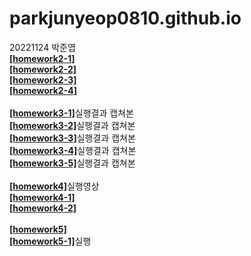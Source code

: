 # parkjunyeop0810.github.io
20221124 박준엽
<br> 
[**[homework2-1]**](https://parkjunyeop0810.github.io/homework2-1.html)
<br>
[**[homework2-2]**](https://parkjunyeop0810.github.io/homework2-2.html)
<br>
[**[homework2-3]**](https://parkjunyeop0810.github.io/homework2-3.html)
<br>
[**[homework2-4]**](https://parkjunyeop0810.github.io/homework2-4.html)
<br>
<br>
[**[homework3-1]**](https://github.com/ParkJunYeop0810/parkjunyeop0810.github.io/blob/main/homework3-1.jpg)실행결과 캡쳐본
<br>
[**[homework3-2]**](https://github.com/ParkJunYeop0810/parkjunyeop0810.github.io/blob/main/homewrok3-2.jpg)실행결과 캡쳐본
<br>
[**[homework3-3]**](https://github.com/ParkJunYeop0810/parkjunyeop0810.github.io/blob/main/homework3-3.jpg)실행결과 캡쳐본
<br>
[**[homework3-4]**](https://github.com/ParkJunYeop0810/parkjunyeop0810.github.io/blob/main/homework3-4.jpg)실행결과 캡쳐본
<br>
[**[homework3-5]**](https://github.com/ParkJunYeop0810/parkjunyeop0810.github.io/blob/main/homework3-5.JPG)실행결과 캡쳐본
<br>
<br>
[**[homework4]**](https://youtu.be/MZq_wBAJJYc)실행영상
<br>
[**[homework4-1]**](https://github.com/ParkJunYeop0810/parkjunyeop0810.github.io/blob/main/homework4-1.php)
<br>
[**[homework4-2]**](https://github.com/ParkJunYeop0810/parkjunyeop0810.github.io/blob/main/homework4-2.php)
<br>
<br>
[**[homework5]**](https://github.com/ParkJunYeop0810/parkjunyeop0810.github.io/blob/main/homework-5.html)
<br>
[**[homework5-1]**](https://parkjunyeop0810.github.io/homework-5.html)실행

